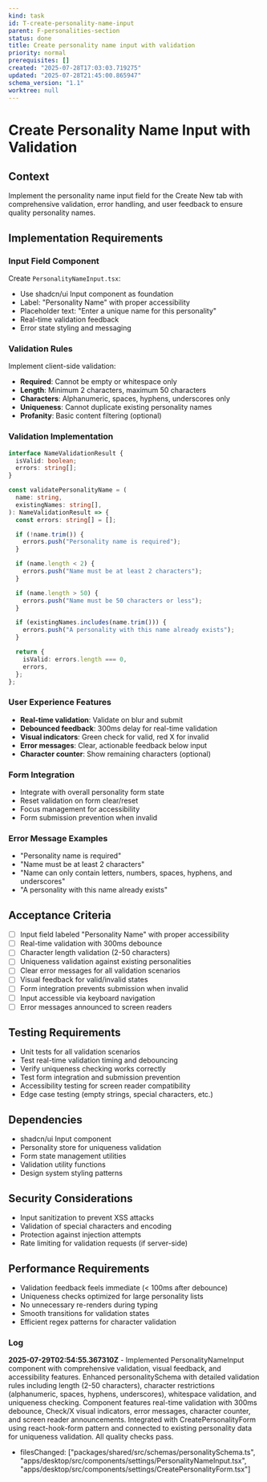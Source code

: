 ```yaml
---
kind: task
id: T-create-personality-name-input
parent: F-personalities-section
status: done
title: Create personality name input with validation
priority: normal
prerequisites: []
created: "2025-07-28T17:03:03.719275"
updated: "2025-07-28T21:45:00.865947"
schema_version: "1.1"
worktree: null
---
```


# Create Personality Name Input with Validation

## Context

Implement the personality name input field for the Create New tab with comprehensive validation, error handling, and user feedback to ensure quality personality names.

## Implementation Requirements

### Input Field Component

Create `PersonalityNameInput.tsx`:

- Use shadcn/ui Input component as foundation
- Label: "Personality Name" with proper accessibility
- Placeholder text: "Enter a unique name for this personality"
- Real-time validation feedback
- Error state styling and messaging

### Validation Rules

Implement client-side validation:

- **Required**: Cannot be empty or whitespace only
- **Length**: Minimum 2 characters, maximum 50 characters
- **Characters**: Alphanumeric, spaces, hyphens, underscores only
- **Uniqueness**: Cannot duplicate existing personality names
- **Profanity**: Basic content filtering (optional)

### Validation Implementation

```typescript
interface NameValidationResult {
  isValid: boolean;
  errors: string[];
}

const validatePersonalityName = (
  name: string,
  existingNames: string[],
): NameValidationResult => {
  const errors: string[] = [];

  if (!name.trim()) {
    errors.push("Personality name is required");
  }

  if (name.length < 2) {
    errors.push("Name must be at least 2 characters");
  }

  if (name.length > 50) {
    errors.push("Name must be 50 characters or less");
  }

  if (existingNames.includes(name.trim())) {
    errors.push("A personality with this name already exists");
  }

  return {
    isValid: errors.length === 0,
    errors,
  };
};
```

### User Experience Features

- **Real-time validation**: Validate on blur and submit
- **Debounced feedback**: 300ms delay for real-time validation
- **Visual indicators**: Green check for valid, red X for invalid
- **Error messages**: Clear, actionable feedback below input
- **Character counter**: Show remaining characters (optional)

### Form Integration

- Integrate with overall personality form state
- Reset validation on form clear/reset
- Focus management for accessibility
- Form submission prevention when invalid

### Error Message Examples

- "Personality name is required"
- "Name must be at least 2 characters"
- "Name can only contain letters, numbers, spaces, hyphens, and underscores"
- "A personality with this name already exists"

## Acceptance Criteria

- [ ] Input field labeled "Personality Name" with proper accessibility
- [ ] Real-time validation with 300ms debounce
- [ ] Character length validation (2-50 characters)
- [ ] Uniqueness validation against existing personalities
- [ ] Clear error messages for all validation scenarios
- [ ] Visual feedback for valid/invalid states
- [ ] Form integration prevents submission when invalid
- [ ] Input accessible via keyboard navigation
- [ ] Error messages announced to screen readers

## Testing Requirements

- Unit tests for all validation scenarios
- Test real-time validation timing and debouncing
- Verify uniqueness checking works correctly
- Test form integration and submission prevention
- Accessibility testing for screen reader compatibility
- Edge case testing (empty strings, special characters, etc.)

## Dependencies

- shadcn/ui Input component
- Personality store for uniqueness validation
- Form state management utilities
- Validation utility functions
- Design system styling patterns

## Security Considerations

- Input sanitization to prevent XSS attacks
- Validation of special characters and encoding
- Protection against injection attempts
- Rate limiting for validation requests (if server-side)

## Performance Requirements

- Validation feedback feels immediate (< 100ms after debounce)
- Uniqueness checks optimized for large personality lists
- No unnecessary re-renders during typing
- Smooth transitions for validation states
- Efficient regex patterns for character validation

### Log

**2025-07-29T02:54:55.367310Z** - Implemented PersonalityNameInput component with comprehensive validation, visual feedback, and accessibility features. Enhanced personalitySchema with detailed validation rules including length (2-50 characters), character restrictions (alphanumeric, spaces, hyphens, underscores), whitespace validation, and uniqueness checking. Component features real-time validation with 300ms debounce, Check/X visual indicators, error messages, character counter, and screen reader announcements. Integrated with CreatePersonalityForm using react-hook-form pattern and connected to existing personality data for uniqueness validation. All quality checks pass.

- filesChanged: ["packages/shared/src/schemas/personalitySchema.ts", "apps/desktop/src/components/settings/PersonalityNameInput.tsx", "apps/desktop/src/components/settings/CreatePersonalityForm.tsx"]
